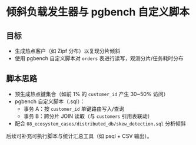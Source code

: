 # 倾斜负载发生器与 pgbench 自定义脚本

## 目标

- 生成热点客户（如 Zipf 分布）以复现分片倾斜
- 使用 pgbench 自定义脚本对 `orders` 表进行读写，观测分片/任务耗时分布

## 脚本思路

- 预生成热点键集合（如前 1% 的 `customer_id` 产生 30~50% 访问）
- pgbench 自定义脚本（.sql）：
  - 事务 A：按 `customer_id` 单键路由写入/查询
  - 事务 B：跨分片 JOIN 读取（与 `customers` 引用表联动）
- 配合 `08_ecosystem_cases/distributed_db/skew_detection.sql` 分析倾斜

后续可补充可执行脚本与统计汇总工具（如 psql + CSV 输出）。
